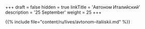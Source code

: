 +++
draft = false
hidden = true
linkTitle = 'Автоном Италийский'
description = '25 September'
weight = 25
+++

{{% include file="content/ru/lives/avtonom-italiiskii.md" %}}
